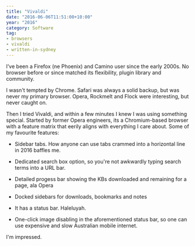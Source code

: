 ```yaml
---
title: "Vivaldi"
date: "2016-06-06T11:51:00+10:00"
year: "2016"
category: Software
tag:
- browsers
- vivaldi
- written-in-sydney
---
```

I’ve been a Firefox (ne Phoenix) and Camino user since the early 2000s. No browser before or since matched its flexibility, plugin library and community.

I wasn't tempted by Chrome. Safari was always a solid backup, but was never my primary browser. Opera, Rockmelt and Flock were interesting, but never caught on. 

Then I tried Vivaldi, and within a few minutes I knew I was using something special. Started by former Opera engineers, its a Chromium-based browser with a feature matrix that eerily aligns with everything I care about. Some of my favourite features:

* Sidebar tabs. How anyone can use tabs crammed into a horizontal line in 2016 baffles me.

* Dedicated search box option, so you're not awkwardly typing search terms into a URL bar.

* Detailed progess bar showing the KBs downloaded and remaining for a page, ala Opera

* Docked sidebars for downloads, bookmarks and notes

* It has a status bar. Haleluyah.

* One-click image disabling in the aforementioned status bar, so one can use expensive and slow Australian mobile internet.

I'm impressed.

